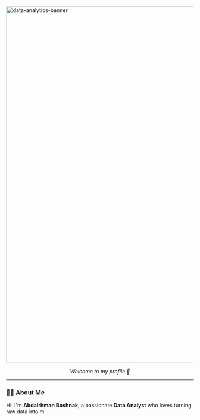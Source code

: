 <!--
 __      __   ____    ____     __        __  __   ____  
/\ \  __/\ \ /\  _`\ /\  _`\  /\ \      /\ \/\ \ /\  _`\ 
\ \ \/\ \ \ \\ \ \L\ \ \ \L\ \\ \ \     \ \ \ \ \\ \ \L\ \
 \ \ \ \ \ \ \\ \ ,  /\ \ ,__/ \ \ \  __ \ \ \ \ \\ \ ,__/
  \ \ \_/ \_\ \\ \ \\ \\ \ \/   \ \ \L\ \\ \ \_\ \\ \ \/
   \ `\___x___/ \ \_\ \_\ \_\    \ \____/ \ \____/ \ \_\
    '\/__//__/   \/_/\/_/\/_/     \/___/   \/___/   \/_/
-->

<img width="957" alt="data-analytics-banner" src="https://github.com/user-attachments/assets/f423798c-1161-4c3b-b4c0-199e6d62c024">

<p align="center"><i>Welcome to my profile 👋</i></p>

---

### 👨‍💻 About Me  
Hi! I'm **Abdalrhman Boshnak**, a passionate **Data Analyst** who loves turning raw data into m
